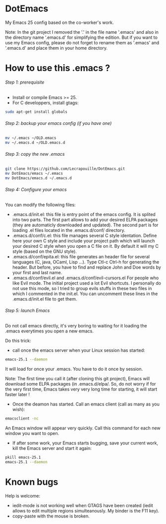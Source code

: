 # DotEmacs

My Emacs 25 config based on the co-worker's work.

Note: In the git project I removed the '.' in the file name '.emacs' and also in the directory name '.emacs.d' for simplifying the edition. But if you want to use my Emacs config, please do not forget to rename them as '.emacs' and '.emacs.d' and place them in your home directory.

# How to use this .emacs ?

###### Step 1: prerequisite

* Install or compile Emacs >= 25.
* For C developpers, install gtags:
```sh
sudo apt-get install globals
```

###### Step 2: backup your emacs config (if you have one)

```sh
mv ~/.emacs ~/OLD.emacs
mv ~/.emacs.d ~/OLD.emacs.d
```

###### Step 3: copy the new .emacs

```sh
git clone https://github.com/Lecrapouille/DotEmacs.git
mv DotEmacs/emacs ~/.emacs
mv DotEmacs/emacs.d ~/.emacs.d
```

###### Step 4: Configure your emacs

You can modify the following files:
* .emacs.d/init.el: this file is entry point of the emacs config. It is splited into two parts. The first part allows to add your desired ELPA packages (they are automaticly downloaded and updated). The second part is for loading .el files located in the .emacs.d/conf/ directory.
* .emacs.d/conf/c.el: this file manages several C style identation. Define here your own C style and include your project path which will launch your desired C style when you open a C file on it. By default it will my C style (based on the GNU style).
* .emacs.d/conf/epita.el: this file generates an header file for several languages (C, java, OCaml, Lisp ...). Type Ctl-c Ctrl-h for generating the header. But before, you have to find and replace John and Doe words by your first and last name.
* .emacs.d/conf/evil.el and .emacs.d/conf/evil-cursors.el For people who like Evil mode. The initial project used a lot Evil shortcuts. I personally do not use this mode, so I tried to group evils stuffs in these two files in which I commented in the init.el. You can uncomment these lines in the .emacs.d/init.el file to get them.

###### Step 5: launch Emacs

Do not call emacs directly, it's very boring to waiting for it loading the .emacs everytimes you open a new emacs.

Do this trick:

* call once the emacs server when your Linux session has started:
```sh
emacs-25.1 --daemon
```

It will load for once your .emacs. You have to do it once by session.

Note: The first time you call it (after cloning this git project), Emacs will download some ELPA packages (in .emacs.d/elpa/. So, do not worry if for the very first time, Emacs takes very very long time for starting, it will start faster later !

* Once the deamon has started. Call an emacs client (call as many as you wish):
```sh
emacsclient -nc
```
An Emacs window will appear very quickly. Call this command for each new window you want to open.

* If after some work, your Emacs starts bugging, save your current work, kill the Emacs server and start it again:
```sh
pkill emacs-25.1
emacs-25.1 --daemon
```
# Known bugs

Help is welcome:
* iedit-mode is not working well when GTAGS have been created (iedit allows to edit multiple regions simulteanously. My binder is the F11 key).
* copy-paste with the mouse is broken.
